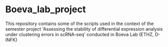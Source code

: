 # Boeva_lab_project
This repository contains some of the scripts used in the context of the semester project 'Assessing the stability of differential expression analysis under clustering errors in scRNA-seq' conducted in Boeva Lab (ETHZ, D-INFK)
